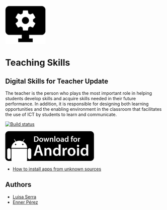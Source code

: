 
![Logo](resources/readme/logo.png)

# Teaching Skills

## Digital Skills for Teacher Update

The teacher is the person who plays the most important role in helping students develop skills and acquire skills needed in their future performance. In addition, it is responsible for designing both learning opportunities and the enabling environment in the classroom that facilitates the use of ICT by students to learn and communicate.

[![Build status](https://ci.appveyor.com/api/projects/status/tbfld03un5m2if63?svg=true)](https://ci.appveyor.com/project/ennerperez/teaching-skills)

[![Android](resources/readme/download-for-android.png)](https://github.com/ennerperez/teaching-skills/releases/latest/)

- [How to install apps from unknown sources](https://developer.android.com/distribute/tools/open-distribution.html)

## Authors

- [Luisa Serra](https://www.twitter.com/slwzl)
- [Enner Pérez](https://www.twitter.com/ennerperez)
